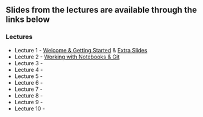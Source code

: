 ## Slides from the lectures are available through the links below

### Lectures
- Lecture 1 - [Welcome & Getting Started](https://github.com/tisimpson/pbi/blob/main/lecture_slides/pbi_lecture1_2024.pdf) & [Extra Slides](https://github.com/tisimpson/pbi/blob/main/lecture_slides/pbi_intro_extra_2024.pdf)
- Lecture 2 - [Working with Notebooks & Git](https://github.com/tisimpson/pbi/blob/main/lecture_slides/pbi_lecture2_2024.pdf)
- Lecture 3 - 
- Lecture 4 - 
- Lecture 5 - 
- Lecture 6 - 
- Lecture 7 - 
- Lecture 8 - 
- Lecture 9 - 
- Lecture 10 - 
